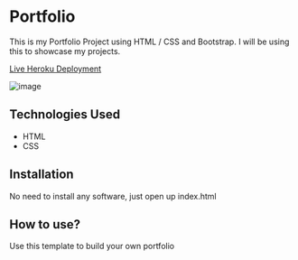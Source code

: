 # Portfolio
This is my Portfolio Project using HTML / CSS and Bootstrap. I will be using this to showcase my projects.

[Live Heroku Deployment](https://portfolio-kenneth.herokuapp.com/)

![image](https://user-images.githubusercontent.com/40561293/183525855-c2b21de5-74c3-45c1-8ef3-326764035cb9.png)

## Technologies Used

* HTML
* CSS

## Installation

No need to install any software, just open up index.html

## How to use?

Use this template to build your own portfolio
